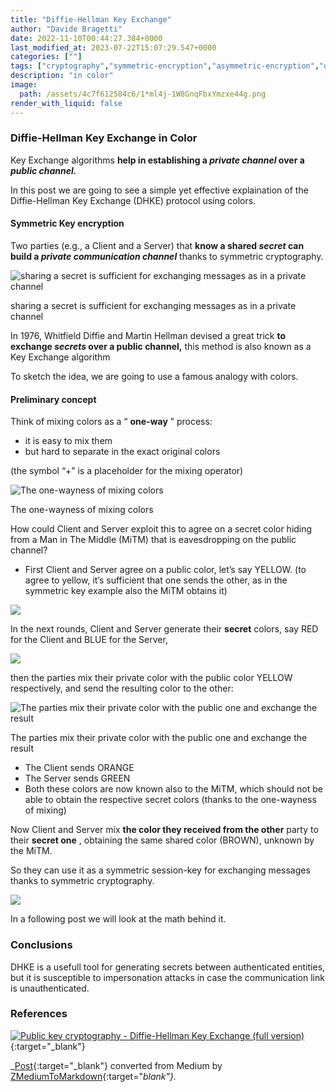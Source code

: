```yaml
---
title: "Diffie-Hellman Key Exchange"
author: "Davide Bragetti"
date: 2022-11-10T00:44:27.384+0000
last_modified_at: 2023-07-22T15:07:29.547+0000
categories: [""]
tags: ["cryptography","symmetric-encryption","asymmetric-encryption","diffie-hellman","colors"]
description: "in color"
image:
  path: /assets/4c7f612584c6/1*ml4j-1W8GnqFbxYmzxe44g.png
render_with_liquid: false
---
```


### Diffie\-Hellman Key Exchange in Color

Key Exchange algorithms **help in establishing a _private channel_ over a _public channel\._**

In this post we are going to see a simple yet effective explaination of the Diffie\-Hellman Key Exchange \(DHKE\) protocol using colors\.
#### Symmetric Key encryption

Two parties \(e\.g\., a Client and a Server\) that **know a shared _secret_ can build a _private communication channel_** thanks to symmetric cryptography\.


![sharing a secret is sufficient for exchanging messages as in a private channel](/assets/4c7f612584c6/1*8PjOuTrN9JDFQZZrJUXCEw.png)

sharing a secret is sufficient for exchanging messages as in a private channel

In 1976, Whitfield Diffie and Martin Hellman devised a great trick **to exchange _secrets_ over a public channel,** this method is also known as a Key Exchange algorithm

To sketch the idea, we are going to use a famous analogy with colors\.
#### **Preliminary concept**

Think of mixing colors as a “ **one\-way** ” process:
- it is easy to mix them
- but hard to separate in the exact original colors


\(the symbol “\+” is a placeholder for the mixing operator\)


![The one\-wayness of mixing colors](/assets/4c7f612584c6/1*pTvGIwLHLGTuDLDg749yfw.png)

The one\-wayness of mixing colors

How could Client and Server exploit this to agree on a secret color hiding from a Man in The Middle \(MiTM\) that is eavesdropping on the public channel?
- First Client and Server agree on a public color, 
let’s say YELLOW\.
\(to agree to yellow, it’s sufficient that one sends the other, as in the symmetric key example also the MiTM obtains it\)



![](/assets/4c7f612584c6/1*SOp8UhUVfX9gmcdvB19o1A.png)


In the next rounds, Client and Server generate their **secret** colors, say RED for the Client and BLUE for the Server,


![](/assets/4c7f612584c6/1*fsVRWJkTQR2Fh25kwirUTA.png)


then the parties mix their private color with the public color YELLOW respectively, and send the resulting color to the other:


![The parties mix their private color with the public one and exchange the result](/assets/4c7f612584c6/1*mu9hrr5aB_3vIu4oik18GQ.png)

The parties mix their private color with the public one and exchange the result
- The Client sends ORANGE
- The Server sends GREEN
- Both these colors are now known also to the MiTM, which should not be able to obtain the respective secret colors \(thanks to the one\-wayness of mixing\)


Now Client and Server mix **the color they received from the other** party to their **secret one** , obtaining the same shared color \(BROWN\), unknown by the MiTM\.

So they can use it as a symmetric session\-key for exchanging messages thanks to symmetric cryptography\.


![](/assets/4c7f612584c6/1*ml4j-1W8GnqFbxYmzxe44g.png)


In a following post we will look at the math behind it\.
### Conclusions

DHKE is a usefull tool for generating secrets between authenticated entities, but it is susceptible to impersonation attacks in case the communication link is unauthenticated\.
### References


[![Public key cryptography - Diffie-Hellman Key Exchange (full version)](/assets/4c7f612584c6/fcc0_hqdefault.jpg "Public key cryptography - Diffie-Hellman Key Exchange (full version)")](https://www.youtube.com/watch?v=YEBfamv-_do){:target="_blank"}




_[Post](https://medium.com/@dbragetti/diffie-hellman-key-exchange-4c7f612584c6){:target="_blank"} converted from Medium by [ZMediumToMarkdown](https://github.com/ZhgChgLi/ZMediumToMarkdown){:target="_blank"}._

